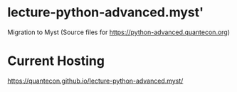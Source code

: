 # lecture-python-advanced.myst'

Migration to Myst (Source files for https://python-advanced.quantecon.org)

# Current Hosting

https://quantecon.github.io/lecture-python-advanced.myst/
